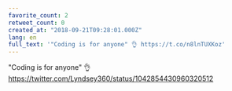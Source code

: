 ```yaml
---
favorite_count: 2
retweet_count: 0
created_at: "2018-09-21T09:28:01.000Z"
lang: en
full_text: '"Coding is for anyone" 👌 https://t.co/n8lnTUXKoz'
---
```


"Coding is for anyone" 👌
<https://twitter.com/Lyndsey360/status/1042854430960320512>
